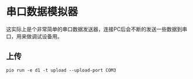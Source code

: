 # 串口数据模拟器
这实际上是个非常简单的串口数据发送器，连接PC后会不断的发送一些数据到串口，用来做调试设备用。
## 上传
```
pio run -e d1 -t upload --upload-port COM3
```
